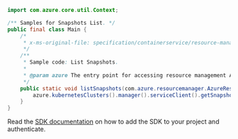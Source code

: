 ```java
import com.azure.core.util.Context;

/** Samples for Snapshots List. */
public final class Main {
    /*
     * x-ms-original-file: specification/containerservice/resource-manager/Microsoft.ContainerService/stable/2022-01-01/examples/SnapshotsList.json
     */
    /**
     * Sample code: List Snapshots.
     *
     * @param azure The entry point for accessing resource management APIs in Azure.
     */
    public static void listSnapshots(com.azure.resourcemanager.AzureResourceManager azure) {
        azure.kubernetesClusters().manager().serviceClient().getSnapshots().list(Context.NONE);
    }
}
```

Read the [SDK documentation](https://github.com/Azure/azure-sdk-for-java/blob/azure-resourcemanager_2.13.0/sdk/resourcemanager/azure-resourcemanager/README.md) on how to add the SDK to your project and authenticate.

